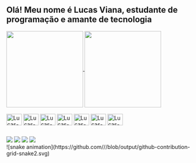 ## Olá! Meu nome é Lucas Viana, estudante de programação e amante de tecnologia

<div>
  <a href="https://github.com/LucasVianaSampaio">
  <img height=200 align="center" src="https://github-readme-stats.vercel.app/api?username=LucasVianaSampaio&show_icons=true&theme=radical" />
  </a><a href="https://github.com/LucasVianaSampaio">
    <img height=200 align="center" src="https://github-readme-stats.vercel.app/api/top-langs?username=LucasVianaSampaio&layout=compact&langs_count=8&card_width=320_icons=true&theme=radical" />
  </a>
</div>

<div style="display: inline_block"><br>
  <img align="center" alt="Lucas-HTML" height="30" width="40" src="https://cdn.jsdelivr.net/gh/devicons/devicon/icons/html5/html5-plain.svg" />
  <img align="center" alt="Lucas-CSS" height="30" width="40" src="https://cdn.jsdelivr.net/gh/devicons/devicon/icons/css3/css3-plain.svg" />
  <img align="center" alt="Lucas-JS" height="30" width="40" src="https://cdn.jsdelivr.net/gh/devicons/devicon/icons/javascript/javascript-plain.svg" />
  <img align="center" alt="Lucas-React" height="30" width="40" src="https://cdn.jsdelivr.net/gh/devicons/devicon/icons/react/react-original.svg" />
  <img align="center" alt="Lucas-C" height="30" width="40" src="https://cdn.jsdelivr.net/gh/devicons/devicon/icons/c/c-plain.svg" />
  <img align="center" alt="Lucas-Python" height="30" width="40" src="https://cdn.jsdelivr.net/gh/devicons/devicon/icons/python/python-original.svg" />
  <img align="center" alt="Lucas-TypeScript" height="30" width="40" src="https://cdn.jsdelivr.net/gh/devicons/devicon/icons/typescript/typescript-plain.svg" />
</div>

##

<div> 
  <a href="https://www.instagram.com/lucasviana_85/" target="_blank"><img src="https://img.shields.io/badge/-Instagram-%23E4405F?style=for-the-badge&logo=instagram&logoColor=white" target="_blank"></a>
 <a href="#" target="_blank"><img src="https://img.shields.io/badge/Discord-7289DA?style=for-the-badge&logo=discord&logoColor=white" target="_blank"></a> 
  <a href="mailto:lucasvisampaio@gmail.com"><img src="https://img.shields.io/badge/-Gmail-%23333?style=for-the-badge&logo=gmail&logoColor=white" target="_blank"></a>
  <a href="https://www.linkedin.com/in/lucas-viana-5b559826b/" target="_blank"><img src="https://img.shields.io/badge/-LinkedIn-%230077B5?style=for-the-badge&logo=linkedin&logoColor=white" target="_blank"></a> 
</div>

<div>
  ![snake animation](https://github.com/<LucasVianaSampaio>/<LucasVianaSampaio>/blob/output/github-contribution-grid-snake2.svg)
</div>
<!--
**LucasVianaSampaio/LucasVianaSampaio** is a ✨ _special_ ✨ repository because its `README.md` (this file) appears on your GitHub profile.

Here are some ideas to get you started:

- 🔭 I’m currently working on ...
- 🌱 I’m currently learning ...
- 👯 I’m looking to collaborate on ...
- 🤔 I’m looking for help with ...
- 💬 Ask me about ...
- 📫 How to reach me: ...
- 😄 Pronouns: ...
- ⚡ Fun fact: ...
-->
